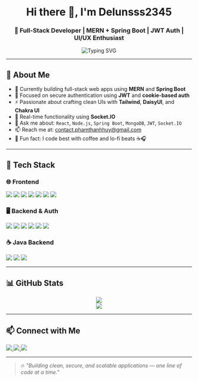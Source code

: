 <h1 align="center">Hi there 👋, I'm Delunsss2345</h1>
<h3 align="center">🚀 Full-Stack Developer | MERN + Spring Boot | JWT Auth | UI/UX Enthusiast</h3>

<p align="center">
  <img src="https://readme-typing-svg.demolab.com?font=Fira+Code&pause=1000&center=true&width=435&lines=💻+Code+Hard+%7C+Design+Clean+%7C+Ship+Fast" alt="Typing SVG" />
</p>

---

## 🧠 About Me

- 🔭 Currently building full-stack web apps using **MERN** and **Spring Boot**
- 🔐 Focused on secure authentication using **JWT** and **cookie-based auth**
- ⚡ Passionate about crafting clean UIs with **Tailwind**, **DaisyUI**, and **Chakra UI**
- 🔌 Real-time functionality using **Socket.IO**
- 💬 Ask me about: `React`, `Node.js`, `Spring Boot`, `MongoDB`, `JWT`, `Socket.IO`
- 📫 Reach me at: [contact.phamthanhhuy@gmail.com](mailto:contact.phamthanhhuy@gmail.com)
- 🎵 Fun fact: I code best with coffee and lo-fi beats ☕🎧

---

## 🔧 Tech Stack

### 🌐 Frontend
<p>
  <img src="https://img.shields.io/badge/HTML5-E34F26?style=for-the-badge&logo=html5&logoColor=white"/>
  <img src="https://img.shields.io/badge/CSS3-1572B6?style=for-the-badge&logo=css3&logoColor=white"/>
  <img src="https://img.shields.io/badge/JavaScript-F7DF1E?style=for-the-badge&logo=javascript&logoColor=black"/>
  <img src="https://img.shields.io/badge/React-61DAFB?style=for-the-badge&logo=react&logoColor=black"/>
  <img src="https://img.shields.io/badge/TailwindCSS-38B2AC?style=for-the-badge&logo=tailwind-css&logoColor=white"/>
  <img src="https://img.shields.io/badge/ChakraUI-319795?style=for-the-badge&logo=chakra-ui&logoColor=white"/>
  <img src="https://img.shields.io/badge/DaisyUI-5A67D8?style=for-the-badge&logo=tailwind-css&logoColor=white"/>
</p>

### 🖥️ Backend & Auth
<p>
  <img src="https://img.shields.io/badge/Node.js-339933?style=for-the-badge&logo=node.js&logoColor=white"/>
  <img src="https://img.shields.io/badge/Express.js-000000?style=for-the-badge&logo=express&logoColor=white"/>
  <img src="https://img.shields.io/badge/MongoDB-47A248?style=for-the-badge&logo=mongodb&logoColor=white"/>
  <img src="https://img.shields.io/badge/JWT-000000?style=for-the-badge&logo=jsonwebtokens&logoColor=white"/>
  <img src="https://img.shields.io/badge/Cookie_Auth-blue?style=for-the-badge"/>
  <img src="https://img.shields.io/badge/Socket.io-010101?style=for-the-badge&logo=socket.io&logoColor=white"/>
</p>

### ☕ Java Backend
<p>
  <img src="https://img.shields.io/badge/Java-007396?style=for-the-badge&logo=java&logoColor=white"/>
  <img src="https://img.shields.io/badge/Spring_Boot-6DB33F?style=for-the-badge&logo=spring-boot&logoColor=white"/>
  <img src="https://img.shields.io/badge/MySQL-4479A1?style=for-the-badge&logo=mysql&logoColor=white"/>
</p>

---

## 📊 GitHub Stats

<p align="center">
  <img src="https://github-readme-stats.vercel.app/api?username=Delunsss2345&show_icons=true&theme=radical" />
  <br />
  <img src="https://github-readme-stats.vercel.app/api/top-langs/?username=Delunsss2345&layout=compact&theme=radical" />
</p>

---

## 📫 Connect with Me

<p>
  <a href="https://linkedin.com/in/your-linkedin" target="_blank">
    <img src="https://img.shields.io/badge/LinkedIn-blue?style=for-the-badge&logo=linkedin&logoColor=white"/>
  </a>
  <a href="mailto:contact.phamthanhhuy@gmail.com">
    <img src="https://img.shields.io/badge/Gmail-D14836?style=for-the-badge&logo=gmail&logoColor=white"/>
  </a>
  <a href="https://github.com/Delunsss2345">
    <img src="https://img.shields.io/badge/GitHub-100000?style=for-the-badge&logo=github&logoColor=white"/>
  </a>
</p>

---

> 🔥 *"Building clean, secure, and scalable applications — one line of code at a time."*
